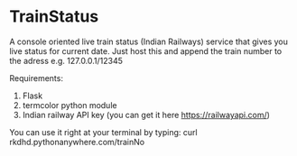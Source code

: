 # TrainStatus
A console oriented live train status (Indian Railways) service that gives you live status for current date. 
Just host this and append the train number to the adress e.g. 127.0.0.1/12345

Requirements:
1. Flask
2. termcolor python module
3. Indian railway API key (you can get it here  https://railwayapi.com/)

You can use it right at your terminal by typing: curl rkdhd.pythonanywhere.com/trainNo
